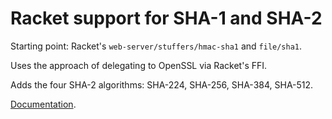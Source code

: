 Racket support for SHA-1 and SHA-2
==================================

Starting point: Racket's `web-server/stuffers/hmac-sha1` and `file/sha1`.

Uses the approach of delegating to OpenSSL via Racket's FFI.

Adds the four SHA-2 algorithms: SHA-224, SHA-256, SHA-384, SHA-512.

[Documentation](https://github.com/greghendershott/sha/blob/master/sha/manual.md).
